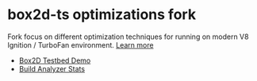 # box2d-ts optimizations fork

Fork focus on different optimization techniques for running on modern V8 Ignition / TurboFan environment. [Learn more](./FORK.md)

- [Box2D Testbed Demo](https://highduck.github.io/box2d-ts)
- [Build Analyzer Stats](https://highduck.github.io/box2d-ts/stats.html)
